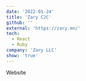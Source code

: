 ```yaml
---
date: '2022-01-24'
title: 'Zary C2C'
github: ''
external: 'https://zary.mn/'
tech:
  - React
  - Ruby
company: 'Zary LLC'
show: 'true'
---
```


Website
